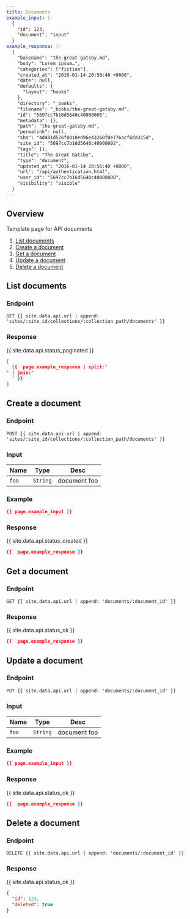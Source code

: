 ```yaml
---
title: Documents
example_input: |-
  {
    "id": 123,
    "document": "input"
  }
example_response: |-
  {
    "basename": "the-great-gatsby.md",
    "body": "Lorem ipsum…",
    "categories": ["fiction"],
    "created_at": "2016-01-14 20:50:46 +0000",
    "date": null,
    "defaults": {
      "layout": "books"
    },
    "directory": "_books",
    "filename": "_books/the-great-gatsby.md",
    "id": "5697cc7b16d5640c40000005",
    "metadata": {},
    "path": "the-great-gatsby.md",
    "permalink": null,
    "sha": "4d481d526f0010ed96e43260f0e776acf6da315d",
    "site_id": "5697cc7b16d5640c40000002",
    "tags": [],
    "title": "The Great Gatsby",
    "type": "document",
    "updated_at": "2016-01-14 20:56:40 +0000",
    "url": "/api/authentication.html",
    "user_id": "5697cc7b16d5640c40000000",
    "visibility": "visible"
  }
---
```


## Overview

Template page for API documents

1. [List documents](#list-documents)
1. [Create a document](#create-a-document)
1. [Get a document](#get-a-document)
1. [Update a document](#update-a-document)
1. [Delete a document](#delete-a-document)





## List documents

### Endpoint

~~~
GET {{ site.data.api.url | append: 'sites/:site_id/collections/:collection_path/documents' }}
~~~

### Response

{{ site.data.api.status_paginated }}
~~~ json
[
  {{  page.example_response | split:'
' | join:'
  ' }}
]
~~~


## Create a document

### Endpoint

~~~
POST {{ site.data.api.url | append: 'sites/:site_id/collections/:collection_path/documents' }}
~~~

### Input

| Name | Type | Desc |
|------|------|------|
| `foo` | `String` | document foo |

### Example

~~~ json
{{ page.example_input }}
~~~


### Response

{{ site.data.api.status_created }}
~~~ json
{{  page.example_response }}
~~~




## Get a document

### Endpoint

~~~
GET {{ site.data.api.url | append: 'documents/:document_id' }}
~~~

### Response

{{ site.data.api.status_ok }}
~~~ json
{{  page.example_response }}
~~~




## Update a document

### Endpoint

~~~
PUT {{ site.data.api.url | append: 'documents/:document_id' }}
~~~

### Input

| Name | Type | Desc |
|------|------|------|
| `foo` | `String` | document foo |

### Example

~~~ json
{{ page.example_input }}
~~~

### Response

{{ site.data.api.status_ok }}
~~~ json
{{  page.example_response }}
~~~





## Delete a document

### Endpoint

~~~
DELETE {{ site.data.api.url | append: 'documents/:document_id' }}
~~~

### Response

{{ site.data.api.status_ok }}
~~~ json
{
  "id": 123,
  "deleted": true
}
~~~